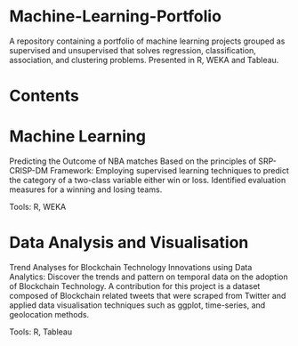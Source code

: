 # Machine-Learning-Portfolio
A repository containing a portfolio of machine learning projects grouped as supervised and unsupervised that solves regression, classification, association, and clustering problems. Presented in R, WEKA and Tableau.

# Contents

# Machine Learning
Predicting the Outcome of NBA matches Based on the principles of SRP-CRISP-DM Framework: Employing supervised learning techniques to predict the category of a two-class variable either win or loss. Identified evaluation measures for a winning and losing teams.

Tools: R, WEKA


# Data Analysis and Visualisation

Trend Analyses for Blockchain Technology Innovations using Data Analytics: Discover the trends and pattern on temporal data on the adoption of Blockchain Technology. A contribution for this project is a dataset composed of Blockchain related tweets that were scraped from Twitter and applied data visualisation techniques such as ggplot, time-series, and geolocation methods.

Tools: R, Tableau
